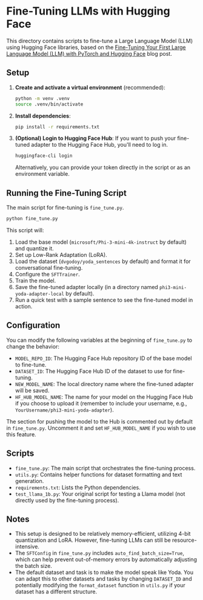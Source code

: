 # Fine-Tuning LLMs with Hugging Face

This directory contains scripts to fine-tune a Large Language Model (LLM) using Hugging Face libraries, based on the [Fine-Tuning Your First Large Language Model (LLM) with PyTorch and Hugging Face](https://huggingface.co/blog/dvgodoy/fine-tuning-llm-hugging-face) blog post.

## Setup

1.  **Create and activate a virtual environment** (recommended):
    ```bash
    python -m venv .venv
    source .venv/bin/activate 
    ```

2.  **Install dependencies**:
    ```bash
    pip install -r requirements.txt
    ```

3.  **(Optional) Login to Hugging Face Hub**:
    If you want to push your fine-tuned adapter to the Hugging Face Hub, you'll need to log in.
    ```bash
    huggingface-cli login
    ```
    Alternatively, you can provide your token directly in the script or as an environment variable.

## Running the Fine-Tuning Script

The main script for fine-tuning is `fine_tune.py`.

```bash
python fine_tune.py
```

This script will:
1.  Load the base model (`microsoft/Phi-3-mini-4k-instruct` by default) and quantize it.
2.  Set up Low-Rank Adaptation (LoRA).
3.  Load the dataset (`dvgodoy/yoda_sentences` by default) and format it for conversational fine-tuning.
4.  Configure the `SFTTrainer`.
5.  Train the model.
6.  Save the fine-tuned adapter locally (in a directory named `phi3-mini-yoda-adapter-local` by default).
7.  Run a quick test with a sample sentence to see the fine-tuned model in action.

## Configuration

You can modify the following variables at the beginning of `fine_tune.py` to change the behavior:

*   `MODEL_REPO_ID`: The Hugging Face Hub repository ID of the base model to fine-tune.
*   `DATASET_ID`: The Hugging Face Hub ID of the dataset to use for fine-tuning.
*   `NEW_MODEL_NAME`: The local directory name where the fine-tuned adapter will be saved.
*   `HF_HUB_MODEL_NAME`: The name for your model on the Hugging Face Hub if you choose to upload it (remember to include your username, e.g., `YourUsername/phi3-mini-yoda-adapter`).

The section for pushing the model to the Hub is commented out by default in `fine_tune.py`. Uncomment it and set `HF_HUB_MODEL_NAME` if you wish to use this feature.

## Scripts

*   `fine_tune.py`: The main script that orchestrates the fine-tuning process.
*   `utils.py`: Contains helper functions for dataset formatting and text generation.
*   `requirements.txt`: Lists the Python dependencies.
*   `test_llama_1b.py`: Your original script for testing a Llama model (not directly used by the fine-tuning process).

## Notes
* This setup is designed to be relatively memory-efficient, utilizing 4-bit quantization and LoRA. However, fine-tuning LLMs can still be resource-intensive.
* The `SFTConfig` in `fine_tune.py` includes `auto_find_batch_size=True`, which can help prevent out-of-memory errors by automatically adjusting the batch size.
* The default dataset and task is to make the model speak like Yoda. You can adapt this to other datasets and tasks by changing `DATASET_ID` and potentially modifying the `format_dataset` function in `utils.py` if your dataset has a different structure. 
